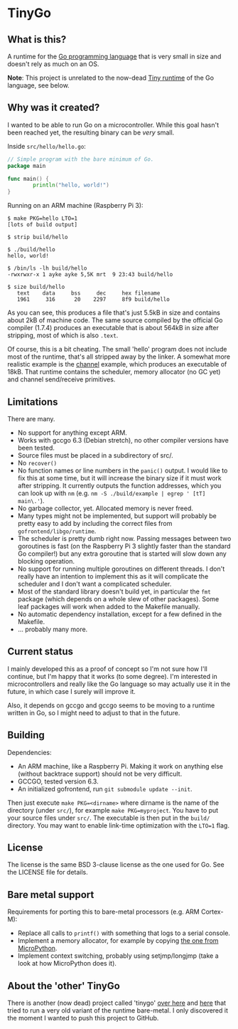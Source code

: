 # TinyGo

## What is this?

A runtime for the [Go programming language](https://golang.org/) that is very
small in size and doesn't rely as much on an OS.

**Note**: This project is unrelated to the now-dead [Tiny
runtime](https://code.google.com/archive/p/tinygo/) of the Go language, see
below.

## Why was it created?

I wanted to be able to run Go on a microcontroller. While this goal hasn't been
reached yet, the resulting binary can be _very_ small.

Inside `src/hello/hello.go`:

```go
// Simple program with the bare minimum of Go.
package main

func main() {
        println("hello, world!")
}
```

Running on an ARM machine (Raspberry Pi 3):

```
$ make PKG=hello LTO=1
[lots of build output]

$ strip build/hello

$ ./build/hello
hello, world!

$ /bin/ls -lh build/hello
-rwxrwxr-x 1 ayke ayke 5,5K mrt  9 23:43 build/hello

$ size build/hello
   text    data     bss     dec     hex filename
   1961     316      20    2297     8f9 build/hello
```

As you can see, this produces a file that's just 5.5kB in size and contains
about 2kB of machine code. The same source compiled by the official Go compiler
(1.7.4) produces an executable that is about 564kB in size after stripping, most
of which is also `.text`.

Of course, this is a bit cheating. The small 'hello' program does not include
most of the runtime, that's all stripped away by the linker. A somewhat more
realistic example is the
[channel](https://github.com/aykevl/tinygo/blob/master/src/channel/channel.go)
example, which produces an executable of 18kB. That runtime contains the
scheduler, memory allocator (no GC yet) and channel send/receive primitives.

## Limitations

There are many.

  * No support for anything except ARM.
  * Works with gccgo 6.3 (Debian stretch), no other compiler versions have been
    tested.
  * Source files must be placed in a subdirectory of src/.
  * No `recover()`
  * No function names or line numbers in the `panic()` output. I would like to
    fix this at some time, but it will increase the binary size if it must work
    after stripping. It currently outputs the function addresses, which you can
    look up with `nm` (e.g. `nm -S ./build/example | egrep ' [tT] main\.'`).
  * No garbage collector, yet. Allocated memory is never freed.
  * Many types might not be implemented, but support will probably be pretty
    easy to add by including the correct files from `gofrontend/libgo/runtime`.
  * The scheduler is pretty dumb right now. Passing messages between two
    goroutines is fast (on the Raspberry Pi 3 slightly faster than the standard
    Go compiler!) but any extra goroutine that is started will slow down any
    blocking operation.
  * No support for running multiple goroutines on different threads. I don't
    really have an intention to implement this as it will complicate the
    scheduler and I don't want a complicated scheduler.
  * Most of the standard library doesn't build yet, in particular the `fmt`
    package (which depends on a whole slew of other packages). Some leaf
    packages will work when added to the Makefile manually.
  * No automatic dependency installation, except for a few defined in the
    Makefile.
  * ... probably many more.

## Current status

I mainly developed this as a proof of concept so I'm not sure how I'll continue,
but I'm happy that it works (to some degree). I'm interested in microcontrollers
and really like the Go language so may actually use it in the future, in which
case I surely will improve it.

Also, it depends on gccgo and gccgo seems to be moving to a runtime written in
Go, so I might need to adjust to that in the future.

## Building

Dependencies:

  * An ARM machine, like a Raspberry Pi. Making it work on anything else
    (without backtrace support) should not be very difficult.
  * GCCGO, tested version 6.3.
  * An initialized gofrontend, run `git submodule update --init`.

Then just execute `make PKG=<dirname>` where dirname is the name of the
directory (under `src/`), for example `make PKG=myproject`. You have to put your
source files under `src/`. The executable is then put in the `build/` directory.
You may want to enable link-time optimization with the `LTO=1` flag.

## License

The license is the same BSD 3-clause license as the one used for Go. See the
LICENSE file for details.

## Bare metal support

Requirements for porting this to bare-metal processors (e.g. ARM Cortex-M):

  * Replace all calls to `printf()` with something that logs to a serial
    console.
  * Implement a memory allocator, for example by copying [the one from
    MicroPython](https://github.com/micropython/micropython/blob/master/py/gc.c).
  * Implement context switching, probably using setjmp/longjmp (take a look at
    how MicroPython does it).

## About the 'other' TinyGo

There is another (now dead) project called 'tinygo' [over
here](https://code.google.com/archive/p/tinygo/) and
[here](https://github.com/jackmanlabs/tinygo) that tried to run a very old
variant of the runtime bare-metal. I only discovered it the moment I wanted to
push this project to GitHub.
